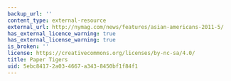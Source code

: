 ```yaml
---
backup_url: ''
content_type: external-resource
external_url: http://nymag.com/news/features/asian-americans-2011-5/
has_external_licence_warning: true
has_external_license_warning: true
is_broken: ''
license: https://creativecommons.org/licenses/by-nc-sa/4.0/
title: Paper Tigers
uid: 5ebc8417-2a03-4667-a343-8450bf1f84f1
---
```

